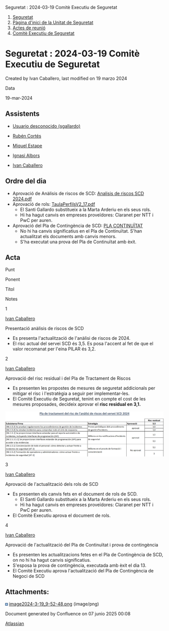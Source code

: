 Seguretat : 2024-03-19 Comitè Executiu de Seguretat  

1.  [Seguretat](index.md)
2.  [Pàgina d'inici de la Unitat de Seguretat](15368362.md)
3.  [Actes de reunió](26317880.md)
4.  [Comitè Executiu de Seguretat](81855049.md)

Seguretat : 2024-03-19 Comitè Executiu de Seguretat
===================================================

Created by Ivan Caballero, last modified on 19 marzo 2024

Data

19-mar-2024 

Assistents
----------

*   [Usuario desconocido (sgallardo)](https://confluence.aoc.cat/display/~SGallardo)
    
*   [Rubén Cortés](https://confluence.aoc.cat/display/~rcortes)
*   [Miquel Estape](https://confluence.aoc.cat/display/~mestape)
*   [Ignasi Albors](https://confluence.aoc.cat/display/~ialbors)
*   [Ivan Caballero](https://confluence.aoc.cat/display/~icaballero)

Ordre del dia
-------------

*   Aprovació de Anàlisis de riscos de SCD: [Analisis de riscos SCD 2024.pdf](https://llicenciesaoc.sharepoint.com/:b:/s/CiberseguretatAOC/EcraYVAAaIpIlm9tQwIG59QBdprxQgmF73N5BS2jg9q8Tg?e=9y199s&isSPOFile=1)
*   Aprovació de rols: [TaulaPerfilsV2\_17.pdf](https://llicenciesaoc.sharepoint.com/:b:/s/Serveis/EcjeaPvlS2ZDtkVJfiOPvkABGV0WzdZP1gL33qZwPd7qTA?e=bJbbQN)
    *   El Santi Gallardo substitueix a la Marta Arderiu en els seus rols.
    *   Hi ha hagut canvis en empreses proveïdores: Claranet per NTT i PwC per auren.
*   Aprovació del Pla de Contingència de SCD: [PLA CONTINUÏTAT](https://llicenciesaoc.sharepoint.com/:f:/s/Serveis/EuQlYES0rF5epEzWfAxCwKwBDAOQHYVbUYmx4OxxLGIyTw?e=6Re1hb)
    *   No hi ha canvis significatius en el Pla de Continuïtat. S'han actualitzat els documents amb canvis menors.
    *   S'ha executat una prova del Pla de Continuïtat amb èxit.

Acta
----

Punt

Ponent

Títol

Notes

1

[Ivan Caballero](https://confluence.aoc.cat/display/~icaballero)

Presentació anàlisis de riscos de SCD

*   Es presenta l'actualització de l'anàlisi de riscos de 2024.
*   El risc actual del servei SCD és 3,5. Es posa l'accent al fet de que el valor recomanat per l'eina PILAR és 3,2.

2

[Ivan Caballero](https://confluence.aoc.cat/display/~icaballero)

Aprovació del risc residual i del Pla de Tractament de Riscos

*   Es presenten les propostes de mesures de seguretat addicionals per mitigar el risc i l'estratègia a seguir per implementar-les.
*   El Comitè Executiu de Seguretat, tenint en compte el cost de les mesures proposades, decideix aprovar el **risc residual en 3,1.**

![](attachments/100009727/100009827.png)

3

[Ivan Caballero](https://confluence.aoc.cat/display/~icaballero)

Aprovació de l'actualització dels rols de SCD

*   Es presenten els canvis fets en el document de rols de SCD.
    *   El Santi Gallardo substitueix a la Marta Arderiu en els seus rols.
    *   Hi ha hagut canvis en empreses proveïdores: Claranet per NTT i PwC per auren.
*   El Comitè Executiu aprova el document de rols.

4

[Ivan Caballero](https://confluence.aoc.cat/display/~icaballero)

Aprovació de l'actualització del Pla de Continuïtat i prova de contingència

*   Es presenten les actualitzacions fetes en el Pla de Contingència de SCD, on no hi ha hagut canvis significatius.
*   S'esposa la prova de contingència, executada amb èxit el dia 13.
*   El Comitè Executiu aprova l'actualització del Pla de Contingència de Negoci de SCD

Attachments:
------------

![](images/icons/bullet_blue.gif) [image2024-3-19\_9-52-48.png](attachments/100009727/100009827.png) (image/png)  

Document generated by Confluence on 07 junio 2025 00:08

[Atlassian](http://www.atlassian.com/)